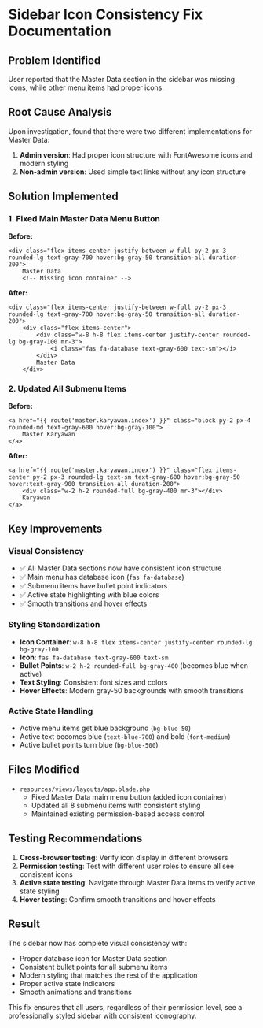 # Sidebar Icon Consistency Fix Documentation

## Problem Identified
User reported that the Master Data section in the sidebar was missing icons, while other menu items had proper icons.

## Root Cause Analysis
Upon investigation, found that there were two different implementations for Master Data:
1. **Admin version**: Had proper icon structure with FontAwesome icons and modern styling
2. **Non-admin version**: Used simple text links without any icon structure

## Solution Implemented

### 1. Fixed Main Master Data Menu Button
**Before:**
```blade
<div class="flex items-center justify-between w-full py-2 px-3 rounded-lg text-gray-700 hover:bg-gray-50 transition-all duration-200">
    Master Data
    <!-- Missing icon container -->
```

**After:**
```blade
<div class="flex items-center justify-between w-full py-2 px-3 rounded-lg text-gray-700 hover:bg-gray-50 transition-all duration-200">
    <div class="flex items-center">
        <div class="w-8 h-8 flex items-center justify-center rounded-lg bg-gray-100 mr-3">
            <i class="fas fa-database text-gray-600 text-sm"></i>
        </div>
        Master Data
    </div>
```

### 2. Updated All Submenu Items
**Before:**
```blade
<a href="{{ route('master.karyawan.index') }}" class="block py-2 px-4 rounded-md text-gray-600 hover:bg-gray-100">
    Master Karyawan
</a>
```

**After:**
```blade
<a href="{{ route('master.karyawan.index') }}" class="flex items-center py-2 px-3 rounded-lg text-sm text-gray-600 hover:bg-gray-50 hover:text-gray-900 transition-all duration-200">
    <div class="w-2 h-2 rounded-full bg-gray-400 mr-3"></div>
    Karyawan
</a>
```

## Key Improvements

### Visual Consistency
- ✅ All Master Data sections now have consistent icon structure
- ✅ Main menu has database icon (`fas fa-database`) 
- ✅ Submenu items have bullet point indicators
- ✅ Active state highlighting with blue colors
- ✅ Smooth transitions and hover effects

### Styling Standardization
- **Icon Container**: `w-8 h-8 flex items-center justify-center rounded-lg bg-gray-100`
- **Icon**: `fas fa-database text-gray-600 text-sm`
- **Bullet Points**: `w-2 h-2 rounded-full bg-gray-400` (becomes blue when active)
- **Text Styling**: Consistent font sizes and colors
- **Hover Effects**: Modern gray-50 backgrounds with smooth transitions

### Active State Handling
- Active menu items get blue background (`bg-blue-50`)
- Active text becomes blue (`text-blue-700`) and bold (`font-medium`)
- Active bullet points turn blue (`bg-blue-500`)

## Files Modified
- `resources/views/layouts/app.blade.php`
  - Fixed Master Data main menu button (added icon container)
  - Updated all 8 submenu items with consistent styling
  - Maintained existing permission-based access control

## Testing Recommendations
1. **Cross-browser testing**: Verify icon display in different browsers
2. **Permission testing**: Test with different user roles to ensure all see consistent icons
3. **Active state testing**: Navigate through Master Data items to verify active state styling
4. **Hover testing**: Confirm smooth transitions and hover effects

## Result
The sidebar now has complete visual consistency with:
- Proper database icon for Master Data section
- Consistent bullet points for all submenu items  
- Modern styling that matches the rest of the application
- Proper active state indicators
- Smooth animations and transitions

This fix ensures that all users, regardless of their permission level, see a professionally styled sidebar with consistent iconography.
